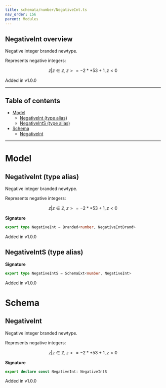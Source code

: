 ```yaml
---
title: schemata/number/NegativeInt.ts
nav_order: 156
parent: Modules
---
```


## NegativeInt overview

Negative integer branded newtype.

Represents negative integers:

```math
 { z | z ∈ ℤ, z >= -2 ** 53 + 1, z < 0 }
```

Added in v1.0.0

---

<h2 class="text-delta">Table of contents</h2>

- [Model](#model)
  - [NegativeInt (type alias)](#negativeint-type-alias)
  - [NegativeIntS (type alias)](#negativeints-type-alias)
- [Schema](#schema)
  - [NegativeInt](#negativeint)

---

# Model

## NegativeInt (type alias)

Negative integer branded newtype.

Represents negative integers:

```math
 { z | z ∈ ℤ, z >= -2 ** 53 + 1, z < 0 }
```

**Signature**

```ts
export type NegativeInt = Branded<number, NegativeIntBrand>
```

Added in v1.0.0

## NegativeIntS (type alias)

**Signature**

```ts
export type NegativeIntS = SchemaExt<number, NegativeInt>
```

Added in v1.0.0

# Schema

## NegativeInt

Negative integer branded newtype.

Represents negative integers:

```math
 { z | z ∈ ℤ, z >= -2 ** 53 + 1, z < 0 }
```

**Signature**

```ts
export declare const NegativeInt: NegativeIntS
```

Added in v1.0.0
